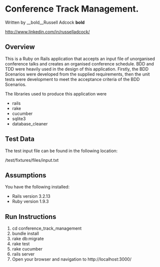 Conference Track Management.
===========================

Written by  __bold__Russell Adcock __bold__

http://www.linkedin.com/in/russelladcock/

Overview
--------

This is a Ruby on Rails application that accepts an input file of unorganised conference talks and creates an organised conference schedule.
BDD and TDD were heavily used in the design of this application. Firstly, the BDD Scenarios were developed from the supplied requirements,
then the unit tests were development to meet the acceptance criteria of the BDD Scenarios.

The libraries used to produce this application were

* rails
* rake
* cucumber
* sqlite3
* database_cleaner

Test Data
---------

The test input file can be found in the following location:

/test/fixtures/files/input.txt

Assumptions
-----------

You have the following installed:

* Rails version 3.2.13
* Ruby version 1.9.3

Run Instructions
----------------

1. cd conference_track_management
2. bundle install
3. rake db:migrate
4. rake test
5. rake cucumber
6. rails server
7. Open your browser and navigation to http://localhost:3000/